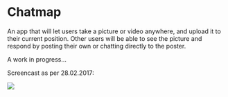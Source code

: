# Chatmap

An app that will let users take a picture or video anywhere, and upload it to their current position.
Other users will be able to see the picture and respond by posting their own or chatting directly to the poster.

A work in progress...

Screencast as per 28.02.2017:

<img src="screencast.gif"/>
